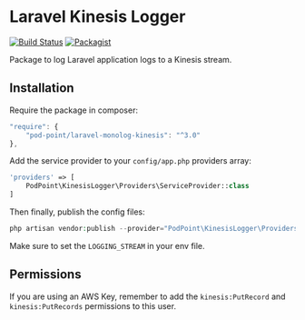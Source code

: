 # Laravel Kinesis Logger

[![Build Status](https://travis-ci.org/Pod-Point/laravel-monolog-kinesis.svg?branch=master)](https://travis-ci.org/Pod-Point/laravel-monolog-kinesis) [![Packagist](https://img.shields.io/packagist/v/Pod-Point/laravel-monolog-kinesis.svg)](https://packagist.org/packages/pod-point/laravel-monolog-kinesis)

Package to log Laravel application logs to a Kinesis stream.

## Installation

Require the package in composer:

```javascript
"require": {
    "pod-point/laravel-monolog-kinesis": "^3.0"
},
```

Add the service provider to your `config/app.php` providers array:

```php
'providers' => [
    PodPoint\KinesisLogger\Providers\ServiceProvider::class
]
```

Then finally, publish the config files:

```php
php artisan vendor:publish --provider="PodPoint\KinesisLogger\Providers\ServiceProvider"
```

Make sure to set the `LOGGING_STREAM` in your env file.

## Permissions

If you are using an AWS Key, remember to add the `kinesis:PutRecord` and `kinesis:PutRecords` permissions to this user.
